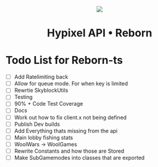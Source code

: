 <div align="center">
<img src="https://i.imgur.com/cDFoQZU.png?1">
<h1>Hypixel API • Reborn</h1>
</div>

# Todo List for Reborn-ts

- [ ] Add Ratelimiting back
- [ ] Allow for queue mode. For when key is limited
- [ ] Rewrtie SkyblockUtils
- [ ] Testing
- [ ] 90% + Code Test Coverage
- [ ] Docs
- [ ] Work out how to fix client.x not being defined
- [ ] Publish Dev builds
- [ ] Add Everything thats missing from the api
- [ ] Main lobby fishing stats
- [ ] WoolWars -> WoolGames
- [ ] Rewrite Constants and how those are Stored
- [ ] Make SubGamemodes into classes that are exported

